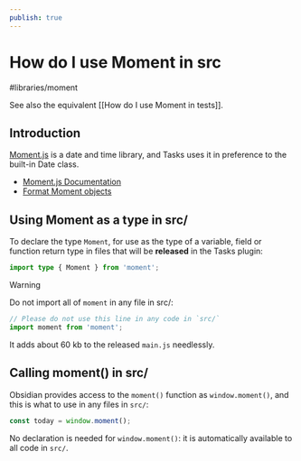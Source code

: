 ```yaml
---
publish: true
---
```


# How do I use Moment in src

<span class="related-pages">#libraries/moment</span>

See also the equivalent [[How do I use Moment in tests]].

## Introduction

[Moment.js](https://momentjs.com) is a date and time library, and Tasks uses it in preference to the built-in Date class.

- [Moment.js Documentation](https://momentjs.com/docs/)
- [Format Moment objects](https://momentjs.com/docs/#/displaying/)

## Using Moment as a type in src/

To declare the type `Moment`, for use as the type of a variable, field or function return type in files that will be **released** in the Tasks plugin:

<!-- snippet: declare-Moment-type-in-src -->
```ts
import type { Moment } from 'moment';
```
<!-- endSnippet -->

> [!Warning]
> Do not import all of `moment` in any file in src/:
>
> ```ts
> // Please do not use this line in any code in `src/`
> import moment from 'moment';
> ```
>
> It adds about 60 kb to the released `main.js` needlessly.

## Calling moment() in src/

Obsidian provides access to the `moment()` function as `window.moment()`, and this is what to use in any files in `src/`:

<!-- snippet: use-moment-in-src -->
```ts
const today = window.moment();
```
<!-- endSnippet -->

No declaration is needed for `window.moment()`: it is automatically available to all code in `src/`.
